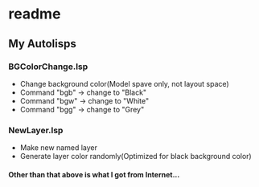 # readme
## My Autolisps
### BGColorChange.lsp
- Change background color(Model spave only, not layout space)
- Command "bgb" -> change to "Black"
- Command "bgw" -> change to "White"
- Command "bgg" -> change to "Grey"
### NewLayer.lsp
- Make new named layer
- Generate layer color randomly(Optimized for black background color)

#### Other than that above is what I got from Internet...
